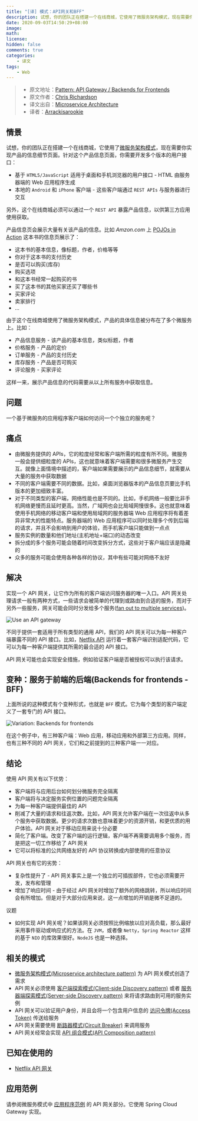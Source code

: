 ```yaml
---
title: "[译] 模式：API网关和BFF"
description: 试想，你的团队正在搭建一个在线商城，它使用了微服务架构模式，现在需要你实现产品的信息细节页面。针对这个产品信息页面，你需要开发多个版本的用户接口：
date: 2020-09-03T14:50:29+08:00
image: 
math: 
license: 
hidden: false
comments: true
categories:
    - 译文
tags:
    - Web
---
```


> - 原文地址：[Pattern: API Gateway / Backends for Frontends](https://microservices.io/patterns/apigateway.html)
> - 原文作者：[Chris Richardson](https://microservices.io/about.html)
> - 译文出自：[Microservice Architecture](https://microservices.io/)
> - 译者：[Arrackisarookie](https://github.com/Arrackisarookie)

## 情景

试想，你的团队正在搭建一个在线商城，它使用了[微服务架构模式](https://microservices.io/patterns/microservices.html)，现在需要你实现产品的信息细节页面。针对这个产品信息页面，你需要开发多个版本的用户接口：

+ 基于 `HTML5/JavaScript` 适用于桌面和手机浏览器的用户接口 - HTML 由服务器端的 Web 应用程序生成
+ 本地的 `Android` 和 `iPhone` 客户端 - 这些客户端通过 `REST APIs` 与服务器进行交互

另外，这个在线商城必须可以通过一个 `REST API` 暴露产品信息，以供第三方应用使用获取。

产品信息页会展示大量有关该产品的信息。比如 _Amzon.com_ 上 [POJOs in Action](http://www.amazon.com/POJOs-Action-Developing-Applications-Lightweight/dp/1932394583) 这本书的信息页展示了：

+ 这本书的基本信息，像标题，作者，价格等等
+ 你对于这本书的支付历史
+ 是否可以购买(库存)
+ 购买选项
+ 和这本书经常一起购买的书
+ 买了这本书的其他买家还买了哪些书
+ 买家评论
+ 卖家排行
+ ...

由于这个在线商城使用了微服务架构模式，产品的具体信息被分布在了多个微服务上。比如：

+ 产品信息服务 - 该产品的基本信息，类似标题，作者
+ 价格服务 - 产品的定价
+ 订单服务 - 产品的支付历史
+ 库存服务 - 产品是否可购买
+ 评论服务 - 买家评论

这样一来，展示产品信息的代码需要从以上所有服务中获取信息。

## 问题

一个基于微服务的应用程序客户端如何访问一个个独立的服务呢？

## 痛点

+ 由微服务提供的 APIs，它的粒度经常和客户端所需的粒度有所不同。微服务一般会提供细粒度的 APIs，这也就意味着客户端需要和很多微服务产生交互。就像上面情境中描述的，客户端如果需要展示的产品信息细节，就需要从大量的服务中获取数据
+ 不同的客户端需要不同的数据。比如，桌面浏览器版本的产品信息页要比手机版本的更加细致丰富。
+ 对于不同类型的客户端，网络性能也是不同的。比如，手机网络一般要比非手机网络更慢而且延时更高。当然，广域网也会比局域网慢很多。这也就意味着使用手机网络的移动客户端和使用局域网的服务器端 Web 应用程序将有着差异非常大的性能特点。服务器端的 Web 应用程序可以同时处理多个传到后端的请求，并且不会影响到用户的体验，而手机客户端只能做到一点点
+ 服务实例的数量和他们地址(主机地址+端口)的动态改变
+ 拆分成的多个服务可能会随着时间改变拆分方式，这些对于客户端应该是隐藏的
+ 众多的服务可能会使用各种各样的协议，其中有些可能对网络不友好

## 解决

实现一个 API 网关，让它作为所有的客户端访问服务器的唯一入口。API 网关处理请求一般有两种方式，一些请求会被简单的代理到或路由到合适的服务，而对于另外一些服务，网关可能会同时分发给多个服务([fan out to multiple services](https://en.wikipedia.org/wiki/Fan-out_(software)))。

![Use an API gateway](https://microservices.io/i/apigateway.jpg)

不同于提供一套适用于所有类型的通用 API，我们的 API 网关可以为每一种客户端暴露不同的 API 接口。比如，[Netflix API]() 运行着一套客户端识别适配代码，它可以为每一种客户端提供其所需的最合适的 API 接口。

API 网关可能也会实现安全措施，例如验证客户端是否被授权可以执行该请求。

## 变种：服务于前端的后端(Backends for frontends - BFF)

上面所说的这种模式有个变种形式，也就是 `BFF` 模式。它为每个类型的客户端定义了一套专门的 API 接口。

![Variation: Backends for frontends](https://microservices.io/i/bffe.png)

在这个例子中，有三种客户端：Web 应用，移动应用和外部第三方应用。同样，也有三种不同的 API 网关，它们和之前提到的三种客户端一一对应。

## 结论

使用 API 网关有以下优势：

+ 客户端将与应用后台如何划分微服务完全隔离
+ 客户端将与决定服务实例位置的问题完全隔离
+ 为每一种客户端提供最佳的 API
+ 削减了大量的请求和往返次数。比如，API 网关允许客户端在一次往返中从多个服务中获取数据。更少的请求次数也意味着更少的资源开销，和更优质的用户体验。API 网关对于移动应用来说十分必要
+ 简化了客户端。改变了客户端的运行逻辑，客户端不再需要调用多个服务，而是把这一切工作移给了 API 网关
+ 它可以将标准的公共网络友好的 API 协议转换成内部使用的任意协议

API 网关也有它的劣势：

+ 复杂性提升了 - API 网关事实上是一个独立的可插拔部件，它也必须需要开发，发布和管理
+ 增加了响应时间 - 由于经过 API 网关时增加了额外的网络跳转，所以响应时间会有所增加。但是对于大部分应用来说，这一点增加的开销是微不足道的。

议题

+ 如何实现 API 网关呢？如果该网关必须按照比例缩放以应对高负载，那么最好采用事件驱动或响应式的方法。在 `JVM`，或者像 `Netty`，`Spring Reactor` 这样的基于 `NIO` 的库效果很好。`NodeJS` 也是一种选择。

## 相关的模式

+ [微服务架构模式(Microservice architecture pattern)](https://microservices.io/patterns/microservices.html) 为 API 网关模式创造了需求
+ API 网关必须使用 [客户端探索模式(Client-side Discovery pattern)](https://microservices.io/patterns/client-side-discovery.html) 或者 [服务器端探索模式(Server-side Discovery pattern)](https://microservices.io/patterns/server-side-discovery.html) 来将请求路由到可用的服务实例
+ API 网关可以验证用户身份，并且会将一个包含用户信息的 [访问令牌(Access Token)](https://microservices.io/patterns/security/access-token.html) 传送给服务
+ API 网关需要使用 [断路器模式(Circuit Breaker)](https://microservices.io/patterns/reliability/circuit-breaker.html) 来调用服务
+ API 网关经常会实现 [API 组合模式(API Composition pattern)](https://microservices.io/patterns/data/api-composition.html)

## 已知在使用的

+ [Netflix API 网关](http://techblog.netflix.com/2012/07/embracing-differences-inside-netflix.html)

## 应用范例

请参阅微服务模式中 [应用程序范例](https://github.com/microservice-patterns/ftgo-application) 的 API 网关部分。它使用 Spring Cloud Gateway 实现。
